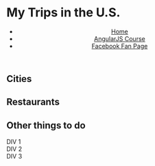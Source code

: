 <!DOCTYPE html>
<html>
<head>
<meta charset="utf-8">
<title>Stewtang Travel Page</title>
<style>

</style>
</head>
<body>
<h1>My Trips in the U.S.</h1>

<header>
  <ul>
    <li><a href="/">Home</a></li>
    <li><a href="http://goo.gl/V0Wl6s" target="_blank">AngularJS Course</a></li>
    <li><a href="http://www.facebook.com/CourseraWebDev" target="_blank">Facebook Fan Page</a></li>
  </ul>
</header>
<h2>
Cities
</h2>
<h2>
Restaurants
</h2>
<h2>
Other things to do
</h2>

<section>
  <div>DIV 1</div>
  <div>DIV 2</div>
  <div>DIV 3</div>
  
</section>

</body>
</html>

